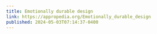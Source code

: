 ```yaml
---
title: Emotionally durable design
link: https://appropedia.org/Emotionally_durable_design
published: 2024-05-03T07:14:37-0400
---
```

